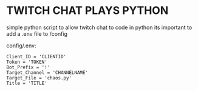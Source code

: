 # TWITCH CHAT PLAYS PYTHON
simple python script to allow twitch chat to code in python
its important to add a .env file to /config

config/.env:
```
Client_ID = 'CLIENTID'
Token = 'TOKEN'
Bot_Prefix = '!'
Target_Channel = 'CHANNELNAME'
Target_File = 'chaos.py'
Title = 'TITLE'
```
